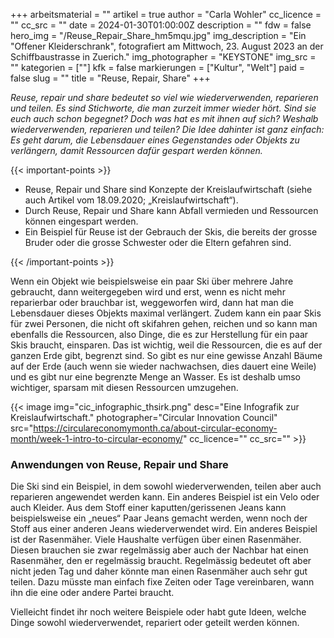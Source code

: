 +++
arbeitsmaterial = ""
artikel = true
author = "Carla Wohler"
cc_licence = ""
cc_src = ""
date = 2024-01-30T01:00:00Z
description = ""
fdw = false
hero_img = "/Reuse_Repair_Share_hm5mqu.jpg"
img_description = "Ein \"Offener Kleiderschrank\", fotografiert am Mittwoch, 23. August 2023 an der Schiffbaustrasse in Zuerich."
img_photographer = "KEYSTONE"
img_src = ""
kategorien = [""]
kfk = false
markierungen = ["Kultur", "Welt"]
paid = false
slug = ""
title = "Reuse, Repair, Share"
+++

_Reuse, repair und share bedeutet so viel wie wiederverwenden, reparieren und teilen. Es sind Stichworte, die man zurzeit immer wieder hört. Sind sie euch auch schon begegnet? Doch was hat es mit ihnen auf sich? Weshalb wiederverwenden, reparieren und teilen? Die Idee dahinter ist ganz einfach: Es geht darum, die Lebensdauer eines Gegenstandes oder Objekts zu verlängern, damit Ressourcen dafür gespart werden können._

{{< important-points >}}

<ul>

<li>Reuse, Repair und Share sind Konzepte der Kreislaufwirtschaft (siehe auch Artikel vom 18.09.2020; „Kreislaufwirtschaft“).</li>

<li>Durch Reuse, Repair und Share kann Abfall vermieden und Ressourcen können eingespart werden.</li>

<li>Ein Beispiel für Reuse ist der Gebrauch der Skis, die bereits der grosse Bruder oder die grosse Schwester oder die Eltern gefahren sind.</li>

</ul>

{{< /important-points >}}

Wenn ein Objekt wie beispielsweise ein paar Ski über mehrere Jahre gebraucht, dann weitergegeben wird und erst, wenn es nicht mehr reparierbar oder brauchbar ist, weggeworfen wird, dann hat man die Lebensdauer dieses Objekts maximal verlängert. Zudem kann ein paar Skis für zwei Personen, die nicht oft skifahren gehen, reichen und so kann man ebenfalls die Ressourcen, also Dinge, die es zur Herstellung für ein paar Skis braucht, einsparen. Das ist wichtig, weil die Ressourcen, die es auf der ganzen Erde gibt, begrenzt sind. So gibt es nur eine gewisse Anzahl Bäume auf der Erde (auch wenn sie wieder nachwachsen, dies dauert eine Weile) und es gibt nur eine begrenzte Menge an Wasser. Es ist deshalb umso wichtiger, sparsam mit diesen Ressourcen umzugehen.

{{< image img="cic_infographic_thsirk.png" desc="Eine Infografik zur Kreislaufwirtschaft." photographer="Circular Innovation Council" src="https://circulareconomymonth.ca/about-circular-economy-month/week-1-intro-to-circular-economy/" cc_licence="" cc_src="" >}}

### Anwendungen von Reuse, Repair und Share

Die Ski sind ein Beispiel, in dem sowohl wiederverwenden, teilen aber auch reparieren angewendet werden kann. Ein anderes Beispiel ist ein Velo oder auch Kleider. Aus dem Stoff einer kaputten/gerissenen Jeans kann beispielsweise ein „neues“ Paar Jeans gemacht werden, wenn noch der Stoff aus einer anderen Jeans wiederverwendet wird.
Ein anderes Beispiel ist der Rasenmäher. Viele Haushalte verfügen über einen Rasenmäher. Diesen brauchen sie zwar regelmässig aber auch der Nachbar hat einen Rasenmäher, den er regelmässig braucht. Regelmässig bedeutet oft aber nicht jeden Tag und daher könnte man einen Rasenmäher auch sehr gut teilen. Dazu müsste man einfach fixe Zeiten oder Tage vereinbaren, wann ihn die eine oder andere Partei braucht.

Vielleicht findet ihr noch weitere Beispiele oder habt gute Ideen, welche Dinge sowohl wiederverwendet, repariert oder geteilt werden können.
